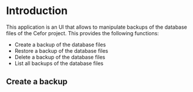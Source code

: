 # Introduction

This application is an UI that allows to manipulate backups of the database files of the Cefor project.
This provides the following functions:

* Create a backup of the database files
* Restore a backup of the database files
* Delete a backup of the database files
* List all backups of the database files

## Create a backup



